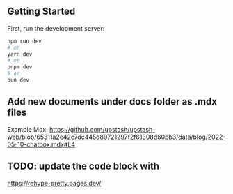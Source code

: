 ## Getting Started

First, run the development server:

```bash
npm run dev
# or
yarn dev
# or
pnpm dev
# or
bun dev
```

## Add new documents under docs folder as .mdx files
Example Mdx: https://github.com/upstash/upstash-web/blob/65311a2e42c7dc445d89721297f2f61308d60bb3/data/blog/2022-05-10-chatbox.mdx#L4


## TODO: update the code block with
https://rehype-pretty.pages.dev/ 